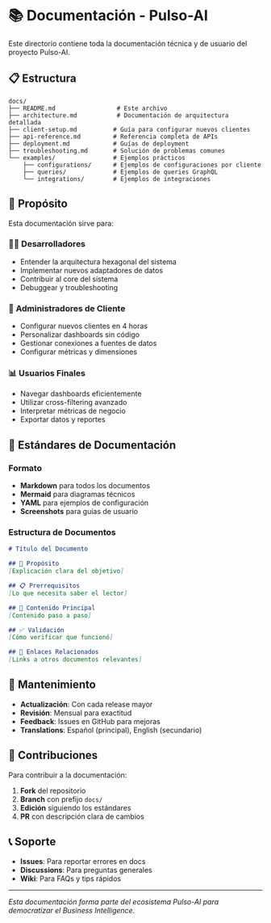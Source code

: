 # 📚 Documentación - Pulso-AI

Este directorio contiene toda la documentación técnica y de usuario del proyecto Pulso-AI.

## 📋 Estructura

```
docs/
├── README.md                 # Este archivo
├── architecture.md           # Documentación de arquitectura detallada
├── client-setup.md          # Guía para configurar nuevos clientes
├── api-reference.md         # Referencia completa de APIs
├── deployment.md            # Guías de deployment
├── troubleshooting.md       # Solución de problemas comunes
└── examples/                # Ejemplos prácticos
    ├── configurations/      # Ejemplos de configuraciones por cliente
    ├── queries/             # Ejemplos de queries GraphQL
    └── integrations/        # Ejemplos de integraciones
```

## 🎯 Propósito

Esta documentación sirve para:

### 👨‍💻 **Desarrolladores**
- Entender la arquitectura hexagonal del sistema
- Implementar nuevos adaptadores de datos
- Contribuir al core del sistema
- Debuggear y troubleshooting

### 🏢 **Administradores de Cliente**
- Configurar nuevos clientes en 4 horas
- Personalizar dashboards sin código
- Gestionar conexiones a fuentes de datos
- Configurar métricas y dimensiones

### 📊 **Usuarios Finales**
- Navegar dashboards eficientemente
- Utilizar cross-filtering avanzado
- Interpretar métricas de negocio
- Exportar datos y reportes

## 📝 Estándares de Documentación

### Formato
- **Markdown** para todos los documentos
- **Mermaid** para diagramas técnicos
- **YAML** para ejemplos de configuración
- **Screenshots** para guías de usuario

### Estructura de Documentos
```markdown
# Título del Documento

## 🎯 Propósito
[Explicación clara del objetivo]

## 📋 Prerrequisitos
[Lo que necesita saber el lector]

## 🚀 Contenido Principal
[Contenido paso a paso]

## ✅ Validación
[Cómo verificar que funcionó]

## 🔗 Enlaces Relacionados
[Links a otros documentos relevantes]
```

## 🔄 Mantenimiento

- **Actualización**: Con cada release mayor
- **Revisión**: Mensual para exactitud
- **Feedback**: Issues en GitHub para mejoras
- **Translations**: Español (principal), English (secundario)

## 🤝 Contribuciones

Para contribuir a la documentación:

1. **Fork** del repositorio
2. **Branch** con prefijo `docs/`
3. **Edición** siguiendo los estándares
4. **PR** con descripción clara de cambios

## 📞 Soporte

- **Issues**: Para reportar errores en docs
- **Discussions**: Para preguntas generales
- **Wiki**: Para FAQs y tips rápidos

---

*Esta documentación forma parte del ecosistema Pulso-AI para democratizar el Business Intelligence.*
